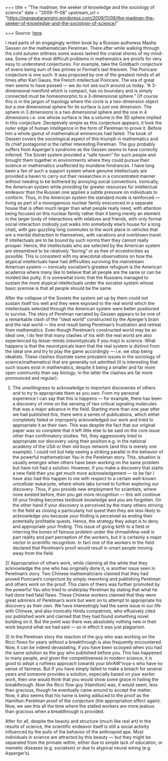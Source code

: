 +++
title = "The madman, the seeker of knowledge and the sociology of science"
date = "2009-11-08"
upstream_url = "https://manasataramgini.wordpress.com/2009/11/08/the-madman-the-seeker-of-knowledge-and-the-sociology-of-science/"

+++
Source: [here](https://manasataramgini.wordpress.com/2009/11/08/the-madman-the-seeker-of-knowledge-and-the-sociology-of-science/).

I read parts of an engagingly written book by a Russian authoress Masha Gessen on the mathematician Perelman. There after while walking through the cold autumn stillness some waves lashed the cranial shores of my mind-sea. Some of the most difficult problems in mathematics are proofs for very easy to understand conjectures. For example, take the Goldbach conjecture of evens being sum of two primes or Fermat’s last theorem. The Poincare conjecture is one such. It was proposed by one of the greatest minds of all times after Karl Gauss, the French intellectual Poincare. The era of great men seems to have passed — we do not see such around us today. “A 3-dimensional manifold which is compact, has no boundary and is simply connected must be homeomorphic to a 3-dimensional sphere.” Of course this is in the jargon of topology where the circle is a two-dimension object but a one dimensional sphere for its surface is just one dimension. The sphere in 3 dimensions is a two dimensional sphere and the one in 4 dimensions i.e. one whose surface is like a volume is the 3D sphere implied in this conjecture. Deceptively simple as this conjecture appears, it took the outer edge of human intelligence in the form of Perelman to prove it. Before him a whole gamut of mathematical eminences had failed. The book of Gessen covers the sociological aspect of this triumph in mathematics and its chief protagonist is the rather interesting Perelman. The guy probably suffers from Asperger’s syndrome as the Gessen seems to have correctly inferred. The Soviet system provided a “safe haven” for such people and brought them together in environments where they could pursue their science or mathematics unaffected by mundane hindrances. I have long been a fan of such a support system where genuine intellectuals are provided a haven to carry out their researches in a concentrated manner without needing to be bothered by annoying social conventions. Ironically, the American system while providing far greater resources for intellectual endeavor than the Russian one applies a subtle pressure on individuals to conform. Thus, in the American system the standard mode is reinforced — living as part of a monogamous nuclear family ensconced in a separate house that is often much larger than what people really need, with attention being focused on this nuclear family rather than it being merely an element in the larger body of interactions with relatives and friends, with only formal social interaction (nobody just walks into somebody else’s house for a long chat), with gas-guzzling long commutes to the work place in vehicles that are a mental distraction in themselves, with vacations and overblown travel. If intellectuals are to be bound by such norms then they cannot really prosper. Hence, the intellectuals who are selected by the American system are streamlined to be relatively “boring” or as free of eccentricities as possible. This is consistent with my anecdotal observations on how the atypical intellectuals have had difficulties surviving the mainstream American system — ironically socialism’s greatest refugium is the American academia where many like to believe that all people are the same or can be molded like putty. It is somewhat ironic that the Russians managed to sustain the more atypical intellectuals under the socialist system whose basic premise is that all people should be the same.

After the collapse of the Soviets the system set up by them could not sustain itself too well and they were exposed to the real world which the intellectuals selected through the American system were better positioned to survive. The story of Perelman narrated by Gessen appears to be one of a remarkable clash of the “ideal world” constructed by the Aperger’s brain and the real world — the end result being Perelman’s frustration and retreat from mathematics. Even though Perelman’s constructed world may be an ideal one, I do feel that many clashes of his with the real world are also experienced by lesser minds
(neurotypicals if you may) in science. What happens is that the
neurotypicals learn that the real system is distinct from the ideal one and try to play the game accordingly — i.e. we stop being idealists. These clashes illustrate some prevalent issues in the sociology of science/mathematics) that are generally not admitted (it is interesting that such issues exist in mathematics, despite it being a smaller and far more open community than say biology; in the latter the clashes are far more pronounced and regular):  
1) The unwillingness to acknowledge to important discoveries of others and to try to appropriate them as you own. From my personal experience I can say that this is happens — for example, there has been a discovery of mine on the sensing of two critical signaling molecules that was a major advance in the field. Starting more than one year after we had published this, there were a series of publications, which either completely failed or improperly acknowledged our work and tried to appropriate it as their own. This was despite the fact that our original paper was so complete that it left little else to be said on the core issue other than confirmatory studies. Yet, they aggressively tried to appropriate our discovery using their position e.g. in the national academy of the USA or their old boys network (and this is merely one example). I could not but help seeing a striking parallel in the behavior of the powerful mathematician Yau in the Perelman story. This, situation is usually emerges when others have been working on the same problem but have not had a solution. However, if you make a discovery that starts a new field then you get much more acknowledgement — to be fair I have also had this happen to me with respect to a certain well-known unicellular eukaryote, where whole labs turned to further exploring our discovery. Thus, if you provide new employment for scientists, where none existed before, then you get more recognition — this will continue till your finding becomes textbook knowledge and you are forgotten. On the other hand if your discovery is perceived by the many others striving in the field as closing a particularly hot quest then they are less likely to acknowledge you because your finding is perceived as ending their potentially profitable quests. Hence, the strategy they adopt is to deny and appropriate your finding. This issue of giving birth to a field or interring the bones of famous problem under the shmashAna-vedI is part reality and part perception of the workers, but it is certainly a major vector in scientific recognition. In fact one of the workers in the field declared that Perelman’s proof would result in smart people moving away from the field.

2\) Appropriation of others work, while claiming all the while that they acknowledge the one who has originally done it, is another issue seen in Perelman’s story. Two Chinese mathematicians claimed that they had proved Poincare’s conjecture by simply reworking and publishing Perelman and others work on the proof. This claim of theirs was further promoted by the powerful Yau who tried to underplay Perelman by stating that what he had done had fatal flaws. These Chinese workers claimed that they were great admirers of Perelman’s work but went on to attempt to appropriate his discovery as their own. We have interestingly had the same issue in our life with Chinese, and also ironically Hindu compatriots, who effusively cited our published work and claimed that they had found something novel building on it. But the point was there was absolutely nothing new in their work beyond what we had said — so in effect it was just plagiarism.

3\) In the Perelman story the reaction of the guy who was working on the Ricci flows for years without a breakthrough is also frequently encountered. Now, it can be indeed devastating, if you have been scooped when you had the same solution as the guy who published before you. This has happened to many people, and given the competitiveness in modern science, it is good to adopt a ruthless approach towards your bhrAtR^ivya-s who have no sense of fairness. But if you have simply failed to make a breach for several years and someone provides a solution, especially based on your earlier work, then one would think that you would show some grace in hailing the breakthrough. Now the Ricci flow guy (Hamilton) was, it would seem, less than gracious, though he eventually came around to accept the matter. Now, it also seems that his name is being adduced to the proof as the Hamilton-Perelman proof of the conjecture (the appropriation effect again). Now, we see this all the time where the stalled workers are more jealous than gracious when a breakthrough is provided.

After for all, despite the beauty and structure (much like real art) in the results of science, the scientific endeavor itself is still a social activity influenced by the pulls of the behavior of the anthropoid ape. Most individuals in science are attracted by this beauty — but they might be separated from the primate within, either due to simple lack of education, or memetic diseases (e.g. socialism) or due to atypical neural wiring (e.g. Asperger’s).


